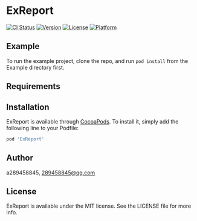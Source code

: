# ExReport

[![CI Status](https://img.shields.io/travis/a289458845/ExReport.svg?style=flat)](https://travis-ci.org/a289458845/ExReport)
[![Version](https://img.shields.io/cocoapods/v/ExReport.svg?style=flat)](https://cocoapods.org/pods/ExReport)
[![License](https://img.shields.io/cocoapods/l/ExReport.svg?style=flat)](https://cocoapods.org/pods/ExReport)
[![Platform](https://img.shields.io/cocoapods/p/ExReport.svg?style=flat)](https://cocoapods.org/pods/ExReport)

## Example

To run the example project, clone the repo, and run `pod install` from the Example directory first.

## Requirements

## Installation

ExReport is available through [CocoaPods](https://cocoapods.org). To install
it, simply add the following line to your Podfile:

```ruby
pod 'ExReport'
```

## Author

a289458845, 289458845@qq.com

## License

ExReport is available under the MIT license. See the LICENSE file for more info.
